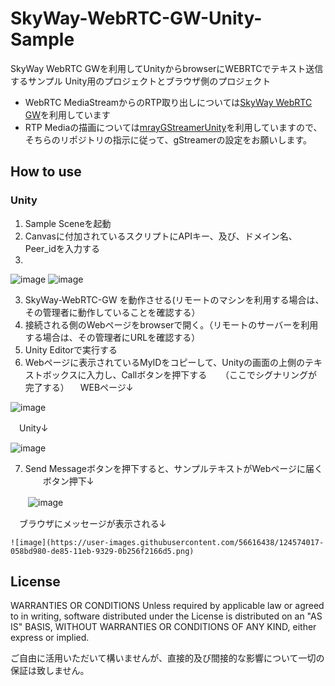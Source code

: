 # SkyWay-WebRTC-GW-Unity-Sample

SkyWay WebRTC GWを利用してUnityからbrowserにWEBRTCでテキスト送信するサンプル
Unity用のプロジェクトとブラウザ側のプロジェクト

- WebRTC MediaStreamからのRTP取り出しについては[SkyWay WebRTC GW](https://github.com/skyway/skyway-webrtc-gateway)を利用しています
- RTP Mediaの描画については[mrayGStreamerUnity](https://github.com/mrayy/mrayGStreamerUnity)を利用していますので、そちらのリポジトリの指示に従って、gStreamerの設定をお願いします。

## How to use
### Unity
1. Sample Sceneを起動
2. Canvasに付加されているスクリプトにAPIキー、及び、ドメイン名、Peer_idを入力する
3. 
![image](https://user-images.githubusercontent.com/56616438/124571411-b775d680-de82-11eb-9744-60d9d7d98b83.png)
![image](https://user-images.githubusercontent.com/56616438/124571548-d8d6c280-de82-11eb-83fd-3e7c0bcf7880.png)

3. SkyWay-WebRTC-GW を動作させる(リモートのマシンを利用する場合は、その管理者に動作していることを確認する）
4. 接続される側のWebページをbrowserで開く。（リモートのサーバーを利用する場合は、その管理者にURLを確認する）
5. Unity Editorで実行する
6. Webページに表示されているMyIDをコピーして、Unityの画面の上側のテキストボックスに入力し、Callボタンを押下する
　 （ここでシグナリングが完了する）
　WEBページ↓
 
  ![image](https://user-images.githubusercontent.com/56616438/124572438-9eb9f080-de83-11eb-9d6f-d0e7bd4877d2.png)

　Unity↓
 
  ![image](https://user-images.githubusercontent.com/56616438/124572627-bf824600-de83-11eb-80dc-71856a4fe019.png)

7. Send Messageボタンを押下すると、サンプルテキストがWebページに届く
　　ボタン押下↓
  
　　![image](https://user-images.githubusercontent.com/56616438/124573757-cc536980-de84-11eb-8ce6-e8b222c1b560.png)
  
  　ブラウザにメッセージが表示される↓
   
    ![image](https://user-images.githubusercontent.com/56616438/124574017-058bd980-de85-11eb-9329-0b256f2166d5.png)


## License
WARRANTIES OR CONDITIONS
Unless required by applicable law or agreed to in writing, software distributed under the License is distributed on an "AS IS" BASIS, WITHOUT WARRANTIES OR CONDITIONS OF ANY KIND, either express or implied.


ご自由に活用いただいて構いませんが、直接的及び間接的な影響について一切の保証は致しません。
